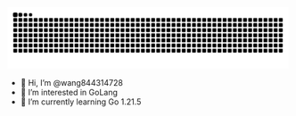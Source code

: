 ![wang844314728's github activity graph](https://raw.githubusercontent.com/HuiDBK/HuiDBK/output/github-contribution-grid-snake.svg)
- 👋 Hi, I’m @wang844314728
- 👀 I’m interested in GoLang
- 🌱 I’m currently learning Go 1.21.5


<!---
wang844314728/wang844314728 is a ✨ special ✨ repository because its `README.md` (this file) appears on your GitHub profile.
You can click the Preview link to take a look at your changes.
--->
